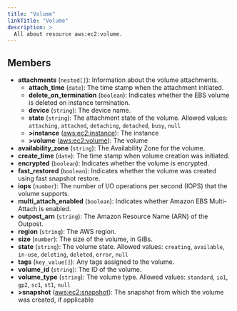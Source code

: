 ```yaml
---
title: "Volume"
linkTitle: "Volume"
description: >
  All about resource aws:ec2:volume.
---
```



## Members
* **attachments**
(`nested[]`):
Information about the volume attachments.
    * **attach_time**
(`date`):
The time stamp when the attachment initiated.
    * **delete_on_termination**
(`boolean`):
Indicates whether the EBS volume is deleted on instance termination.
    * **device**
(`string`):
The device name.
    * **state**
(`string`):
The attachment state of the volume.
Allowed values: `attaching`, `attached`, `detaching`, `detached`, `busy`, `null`
    * **&gt;instance**
([aws:ec2:instance](../../aws/ec2/instance)):
The instance
    * **&gt;volume**
([aws:ec2:volume](../../aws/ec2/volume)):
The volume
* **availability_zone**
(`string`):
The Availability Zone for the volume.
* **create_time**
(`date`):
The time stamp when volume creation was initiated.
* **encrypted**
(`boolean`):
Indicates whether the volume is encrypted.
* **fast_restored**
(`boolean`):
Indicates whether the volume was created using fast snapshot restore.
* **iops**
(`number`):
The number of I/O operations per second (IOPS) that the volume supports.
* **multi_attach_enabled**
(`boolean`):
Indicates whether Amazon EBS Multi-Attach is enabled.
* **outpost_arn**
(`string`):
The Amazon Resource Name (ARN) of the Outpost.
* **region**
(`string`):
The AWS region.
* **size**
(`number`):
The size of the volume, in GiBs.
* **state**
(`string`):
The volume state.
Allowed values: `creating`, `available`, `in-use`, `deleting`, `deleted`, `error`, `null`
* **tags**
(`key_value[]`):
Any tags assigned to the volume.
* **volume_id**
(`string`):
The ID of the volume.
* **volume_type**
(`string`):
The volume type.
Allowed values: `standard`, `io1`, `gp2`, `sc1`, `st1`, `null`
* **&gt;snapshot**
([aws:ec2:snapshot](../../aws/ec2/snapshot)):
The snapshot from which the volume was created, if applicable
